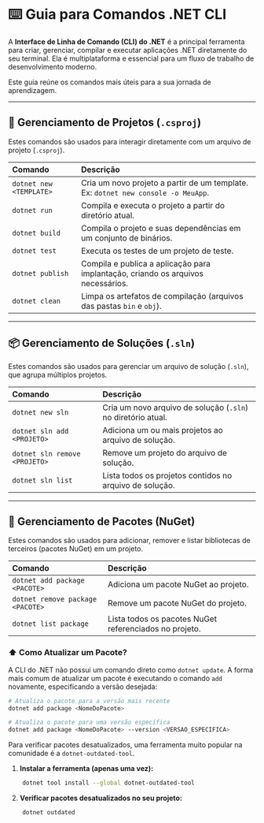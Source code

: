 # ⌨️ Guia para Comandos .NET CLI

A **Interface de Linha de Comando (CLI) do .NET** é a principal ferramenta para criar, gerenciar, compilar e executar aplicações .NET diretamente do seu terminal. Ela é multiplataforma e essencial para um fluxo de trabalho de desenvolvimento moderno.

Este guia reúne os comandos mais úteis para a sua jornada de aprendizagem.

---

## 📂 Gerenciamento de Projetos (`.csproj`)

Estes comandos são usados para interagir diretamente com um arquivo de projeto (`.csproj`).

| Comando | Descrição |
| :--- | :--- |
| `dotnet new <TEMPLATE>` | Cria um novo projeto a partir de um template. Ex: `dotnet new console -o MeuApp`. |
| `dotnet run` | Compila e executa o projeto a partir do diretório atual. |
| `dotnet build` | Compila o projeto e suas dependências em um conjunto de binários. |
| `dotnet test` | Executa os testes de um projeto de teste. |
| `dotnet publish` | Compila e publica a aplicação para implantação, criando os arquivos necessários. |
| `dotnet clean` | Limpa os artefatos de compilação (arquivos das pastas `bin` e `obj`). |

---

## 📦 Gerenciamento de Soluções (`.sln`)

Estes comandos são usados para gerenciar um arquivo de solução (`.sln`), que agrupa múltiplos projetos.

| Comando | Descrição |
| :--- | :--- |
| `dotnet new sln` | Cria um novo arquivo de solução (`.sln`) no diretório atual. |
| `dotnet sln add <PROJETO>` | Adiciona um ou mais projetos ao arquivo de solução. |
| `dotnet sln remove <PROJETO>` | Remove um projeto do arquivo de solução. |
| `dotnet sln list` | Lista todos os projetos contidos no arquivo de solução. |

---

## 🧩 Gerenciamento de Pacotes (NuGet)

Estes comandos são usados para adicionar, remover e listar bibliotecas de terceiros (pacotes NuGet) em um projeto.

| Comando | Descrição |
| :--- | :--- |
| `dotnet add package <PACOTE>` | Adiciona um pacote NuGet ao projeto. |
| `dotnet remove package <PACOTE>` | Remove um pacote NuGet do projeto. |
| `dotnet list package` | Lista todos os pacotes NuGet referenciados no projeto. |

### ⬆️ Como Atualizar um Pacote?

A CLI do .NET não possui um comando direto como `dotnet update`. A forma mais comum de atualizar um pacote é executando o comando `add` novamente, especificando a versão desejada:

```bash
# Atualiza o pacote para a versão mais recente
dotnet add package <NomeDoPacote>

# Atualiza o pacote para uma versão específica
dotnet add package <NomeDoPacote> --version <VERSAO_ESPECIFICA>
```

Para verificar pacotes desatualizados, uma ferramenta muito popular na comunidade é a `dotnet-outdated-tool`.

1. **Instalar a ferramenta (apenas uma vez):**

```bash
    dotnet tool install --global dotnet-outdated-tool
```

2. **Verificar pacotes desatualizados no seu projeto:**

```bash
    dotnet outdated
 ```
